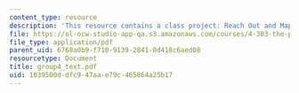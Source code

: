 ```yaml
---
content_type: resource
description: 'This resource contains a class project: Reach Out and Map Someone.'
file: https://ol-ocw-studio-app-qa.s3.amazonaws.com/courses/4-303-the-production-of-space-art-architecture-and-urbanism-in-dialogue-fall-2006/1039500ddfc947aae79c465864a25b17_group4_text.pdf
file_type: application/pdf
parent_uid: 6768a0b9-f710-9139-2841-0d418c6aed08
resourcetype: Document
title: group4_text.pdf
uid: 1039500d-dfc9-47aa-e79c-465864a25b17
---
```

